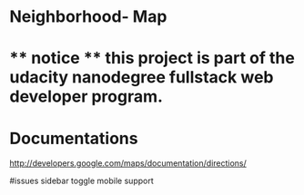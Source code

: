 # Neighborhood- Map


# ** notice ** this project is part of the udacity nanodegree fullstack web developer program.
# Documentations 
http://developers.google.com/maps/documentation/directions/

#issues 
sidebar toggle 
mobile support  
